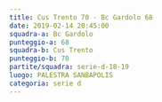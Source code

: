 ```yaml
---
title: Cus Trento 70 - Bc Gardolo 68
date: 2019-02-14 20:45:00
squadra-a: Bc Gardolo
punteggio-a: 68
squadra-b: Cus Trento
punteggio-b: 70
partite/squadra: serie-d-18-19
luogo: PALESTRA SANBAPOLIS
categoria: serie d
---
```

